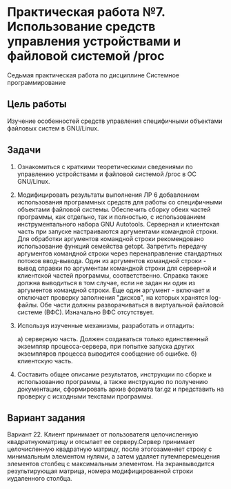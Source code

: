 # Практическая работа №7. Использование средств управления устройствами и файловой системой  /proc

Седьмая практическая работа по дисциплине Системное программирование

## Цель работы

Изучение особенностей средств управления специфичными объектами файловых систем в GNU/Linux.

## Задачи

1. Ознакомиться с краткими теоретическими сведениями по управлению устройствами и файловой системой /proc в ОС GNU/Linux.
2. Модифицировать результаты выполнения ЛР 6 добавлением использования программных средств для работы со специфичными объектами файловой системы. Обеспечить сборку обеих частей программы, как отдельно, так и полностью, с использованием инструментального набора GNU Autotools. Серверная и клиентская часть при запуске настраиваются аргументами командной строки. Для обработки аргументов командной строки рекомендовано использование функций семейства getopt. Запретить передачу аргументов командной строки через перенаправление стандартных потоков ввод-вывода. Один из аргументов командной строки - вывод справки по аргументам командной строки для серверной и клиентской частей программы, соответственно. Справка также должна выводиться в том случае, если не задан ни один из аргументов командной строки. Еще один аргумент - включает и отключает проверку заполнения "дисков", на которых хранятся log-файлы. Обе части должны разворачиваться в виртуальной файловой системе (ВФС). Изначально ВФС отсутствует.
3. Используя изученные механизмы, разработать и отладить:

    а) серверную часть. Должен создаваться только единственный экземпляр процесса-сервера, при попытке запуска других экземпляров процесса выводится сообщение об ошибке.
    б) клиентскую часть.

4. Составить общее описание результатов, инструкции по сборке и использованию программы, а также инструкцию по получению документации, сформировать архив формата tar.gz и представить на проверку с исходными текстами программы. 

## Вариант задания

Вариант 22.
Клиент принимает от пользователя целочисленную квадратнуюматрицу и отсылает ее серверу.Сервер принимает целочисленную квадратную матрицу, после этогозаменяет строку с минимальным элементом нулями, а затем  удаляет  путемперемещения   элементов  столбец   с   максимальным   элементом.   На   экранвыводится результирующая матрица, номера модифицированной строки иудаленного столбца.
